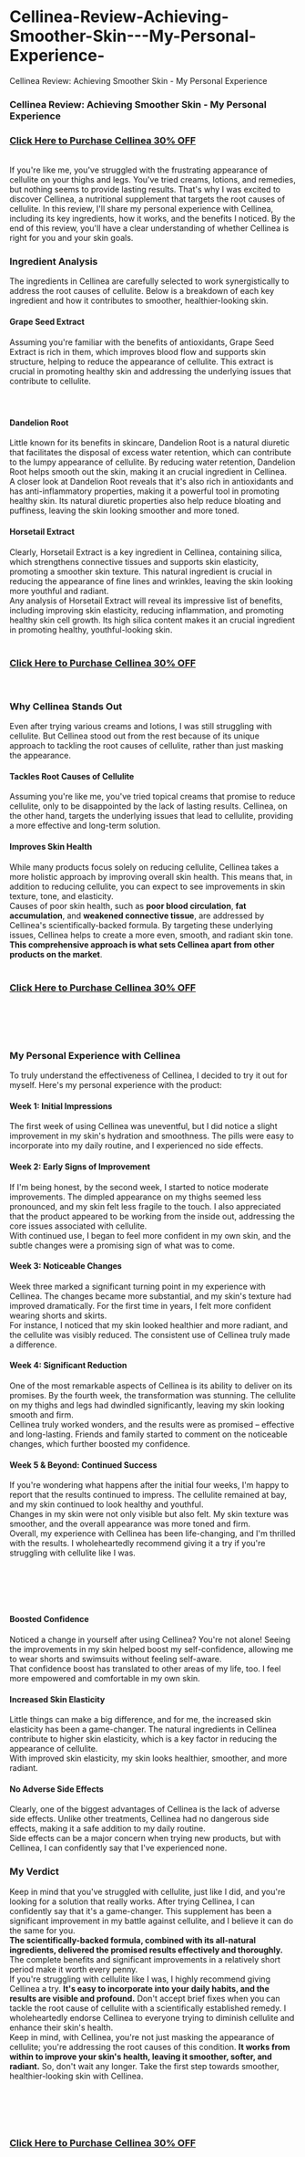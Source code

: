 # Cellinea-Review-Achieving-Smoother-Skin---My-Personal-Experience-
Cellinea Review: Achieving Smoother Skin - My Personal Experience​
<h3>Cellinea Review: Achieving Smoother Skin - My Personal Experience​</h3>

<h3><a href="https://www.sjrbss.com/cellinea" target="_blank"><span>Click Here to Purchase Cellinea 30% OFF</span></a>​</h3>

<p><br />
If you're like me, you've struggled with the frustrating appearance of cellulite on your thighs and legs. You've tried creams, lotions, and remedies, but nothing seems to provide lasting results. That's why I was excited to discover Cellinea, a nutritional supplement that targets the root causes of cellulite. In this review, I'll share my personal experience with Cellinea, including its key ingredients, how it works, and the benefits I noticed. By the end of this review, you'll have a clear understanding of whether Cellinea is right for you and your skin goals.</p>

<h3>Ingredient Analysis​</h3>

<p>The ingredients in Cellinea are carefully selected to work synergistically to address the root causes of cellulite. Below is a breakdown of each key ingredient and how it contributes to smoother, healthier-looking skin.</p>

<h4>Grape Seed Extract​</h4>

<p>Assuming you're familiar with the benefits of antioxidants, Grape Seed Extract is rich in them, which improves blood flow and supports skin structure, helping to reduce the appearance of cellulite. This extract is crucial in promoting healthy skin and addressing the underlying issues that contribute to cellulite.</p>

<h4>​</h4>

<h4>Dandelion Root​</h4>

<p>Little known for its benefits in skincare, Dandelion Root is a natural diuretic that facilitates the disposal of excess water retention, which can contribute to the lumpy appearance of cellulite. By reducing water retention, Dandelion Root helps smooth out the skin, making it an crucial ingredient in Cellinea.<br />
A closer look at Dandelion Root reveals that it's also rich in antioxidants and has anti-inflammatory properties, making it a powerful tool in promoting healthy skin. Its natural diuretic properties also help reduce bloating and puffiness, leaving the skin looking smoother and more toned.</p>

<h4>Horsetail Extract​</h4>

<p>Clearly, Horsetail Extract is a key ingredient in Cellinea, containing silica, which strengthens connective tissues and supports skin elasticity, promoting a smoother skin texture. This natural ingredient is crucial in reducing the appearance of fine lines and wrinkles, leaving the skin looking more youthful and radiant.<br />
Any analysis of Horsetail Extract will reveal its impressive list of benefits, including improving skin elasticity, reducing inflammation, and promoting healthy skin cell growth. Its high silica content makes it an crucial ingredient in promoting healthy, youthful-looking skin.<br />
&nbsp;</p>

<h3><a href="https://www.sjrbss.com/cellinea" target="_blank"><span>Click Here to Purchase Cellinea 30% OFF</span></a>​</h3>

<p>&nbsp;</p>

<h3>Why Cellinea Stands Out​</h3>

<p>Even after trying various creams and lotions, I was still struggling with cellulite. But Cellinea stood out from the rest because of its unique approach to tackling the root causes of cellulite, rather than just masking the appearance.</p>

<h4>Tackles Root Causes of Cellulite​</h4>

<p>Assuming you're like me, you've tried topical creams that promise to reduce cellulite, only to be disappointed by the lack of lasting results. Cellinea, on the other hand, targets the underlying issues that lead to cellulite, providing a more effective and long-term solution.</p>

<h4>Improves Skin Health​</h4>

<p>While many products focus solely on reducing cellulite, Cellinea takes a more holistic approach by improving overall skin health. This means that, in addition to reducing cellulite, you can expect to see improvements in skin texture, tone, and elasticity.<br />
Causes of poor skin health, such as <strong>poor blood circulation</strong>, <strong>fat accumulation</strong>, and <strong>weakened connective tissue</strong>, are addressed by Cellinea's scientifically-backed formula. By targeting these underlying issues, Cellinea helps to create a more even, smooth, and radiant skin tone. <strong>This comprehensive approach is what sets Cellinea apart from other products on the market</strong>.<br />
&nbsp;</p>

<h3><a href="https://www.sjrbss.com/cellinea" target="_blank"><span>Click Here to Purchase Cellinea 30% OFF</span></a>​</h3>

<p>&nbsp;</p>

<h3>​</h3>

<h3>My Personal Experience with Cellinea​</h3>

<p>To truly understand the effectiveness of Cellinea, I decided to try it out for myself. Here's my personal experience with the product:</p>

<h4>Week 1: Initial Impressions​</h4>

<p>The first week of using Cellinea was uneventful, but I did notice a slight improvement in my skin's hydration and smoothness. The pills were easy to incorporate into my daily routine, and I experienced no side effects.</p>

<h4>Week 2: Early Signs of Improvement​</h4>

<p>If I'm being honest, by the second week, I started to notice moderate improvements. The dimpled appearance on my thighs seemed less pronounced, and my skin felt less fragile to the touch. I also appreciated that the product appeared to be working from the inside out, addressing the core issues associated with cellulite.<br />
With continued use, I began to feel more confident in my own skin, and the subtle changes were a promising sign of what was to come.</p>

<h4>Week 3: Noticeable Changes​</h4>

<p>Week three marked a significant turning point in my experience with Cellinea. The changes became more substantial, and my skin's texture had improved dramatically. For the first time in years, I felt more confident wearing shorts and skirts.<br />
For instance, I noticed that my skin looked healthier and more radiant, and the cellulite was visibly reduced. The consistent use of Cellinea truly made a difference.</p>

<h4>Week 4: Significant Reduction​</h4>

<p>One of the most remarkable aspects of Cellinea is its ability to deliver on its promises. By the fourth week, the transformation was stunning. The cellulite on my thighs and legs had dwindled significantly, leaving my skin looking smooth and firm.<br />
Cellinea truly worked wonders, and the results were as promised – effective and long-lasting. Friends and family started to comment on the noticeable changes, which further boosted my confidence.</p>

<h4>Week 5 &amp; Beyond: Continued Success​</h4>

<p>If you're wondering what happens after the initial four weeks, I'm happy to report that the results continued to impress. The cellulite remained at bay, and my skin continued to look healthy and youthful.<br />
Changes in my skin were not only visible but also felt. My skin texture was smoother, and the overall appearance was more toned and firm.<br />
Overall, my experience with Cellinea has been life-changing, and I'm thrilled with the results. I wholeheartedly recommend giving it a try if you're struggling with cellulite like I was.</p>

<h3>​</h3>

<h4>​</h4>

<h4>Boosted Confidence​</h4>

<p>Noticed a change in yourself after using Cellinea? You're not alone! Seeing the improvements in my skin helped boost my self-confidence, allowing me to wear shorts and swimsuits without feeling self-aware.<br />
That confidence boost has translated to other areas of my life, too. I feel more empowered and comfortable in my own skin.</p>

<h4>Increased Skin Elasticity​</h4>

<p>Little things can make a big difference, and for me, the increased skin elasticity has been a game-changer. The natural ingredients in Cellinea contribute to higher skin elasticity, which is a key factor in reducing the appearance of cellulite.<br />
With improved skin elasticity, my skin looks healthier, smoother, and more radiant.</p>

<h4>No Adverse Side Effects​</h4>

<p>Clearly, one of the biggest advantages of Cellinea is the lack of adverse side effects. Unlike other treatments, Cellinea had no dangerous side effects, making it a safe addition to my daily routine.<br />
Side effects can be a major concern when trying new products, but with Cellinea, I can confidently say that I've experienced none.</p>

<h3>My Verdict​</h3>

<p>Keep in mind that you've struggled with cellulite, just like I did, and you're looking for a solution that really works. After trying Cellinea, I can confidently say that it's a game-changer. This supplement has been a significant improvement in my battle against cellulite, and I believe it can do the same for you.<br />
<strong>The scientifically-backed formula, combined with its all-natural ingredients, delivered the promised results effectively and thoroughly.</strong> The complete benefits and significant improvements in a relatively short period make it worth every penny.<br />
If you're struggling with cellulite like I was, I highly recommend giving Cellinea a try. <strong>It's easy to incorporate into your daily habits, and the results are visible and profound.</strong> Don't accept brief fixes when you can tackle the root cause of cellulite with a scientifically established remedy. I wholeheartedly endorse Cellinea to everyone trying to diminish cellulite and enhance their skin's health.<br />
Keep in mind, with Cellinea, you're not just masking the appearance of cellulite; you're addressing the root causes of this condition. <strong>It works from within to improve your skin's health, leaving it smoother, softer, and radiant.</strong> So, don't wait any longer. Take the first step towards smoother, healthier-looking skin with Cellinea.</p>

<h3>​</h3>

<p>&nbsp;</p>

<h3><a href="https://www.sjrbss.com/cellinea" target="_blank"><span>Click Here to Purchase Cellinea 30% OFF</span></a>​</h3>
